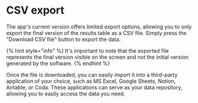 # CSV export

The app's current version offers limited export options, allowing you to only export the final version of the results table as a CSV file. Simply press the "Download CSV file" button to export the data.&#x20;

{% hint style="info" %}
It's important to note that the exported file represents the final version visible on the screen and not the initial version generated by the software.&#x20;
{% endhint %}

Once the file is downloaded, you can easily import it into a third-party application of your choice, such as MS Excel, Google Sheets, Notion, Airtable, or Coda. These applications can serve as your data repository, allowing you to easily access the data you need.
